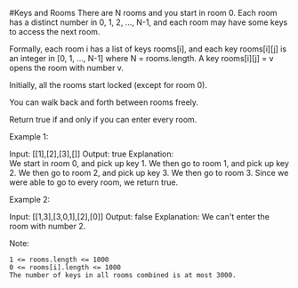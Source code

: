 #Keys and Rooms
There are N rooms and you start in room 0. Each room has a distinct number in 0, 1, 2, ..., N-1, and each room may have some keys to access the next room.

Formally, each room i has a list of keys rooms[i], and each key rooms[i][j] is an integer in [0, 1, ..., N-1] where N = rooms.length. A key rooms[i][j] = v opens the room with number v.

Initially, all the rooms start locked (except for room 0).

You can walk back and forth between rooms freely.

Return true if and only if you can enter every room.

Example 1:

Input: [[1],[2],[3],[]]
Output: true
Explanation:  
We start in room 0, and pick up key 1.
We then go to room 1, and pick up key 2.
We then go to room 2, and pick up key 3.
We then go to room 3. Since we were able to go to every room, we return true.

Example 2:

Input: [[1,3],[3,0,1],[2],[0]]
Output: false
Explanation: We can't enter the room with number 2.

Note:

    1 <= rooms.length <= 1000
    0 <= rooms[i].length <= 1000
    The number of keys in all rooms combined is at most 3000.
